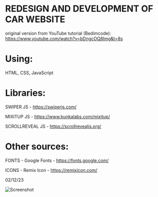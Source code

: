 REDESIGN AND DEVELOPMENT OF CAR WEBSITE
=
original version from YouTube tutorial (Bedimcode): https://www.youtube.com/watch?v=bDngcOQ8Img&t=8s


Using: 
===
HTML, CSS, JavaScript


Libraries:
==
SWIPER JS - https://swiperjs.com/

MIXITUP JS - https://www.kunkalabs.com/mixitup/

SCROLLREVEAL JS - https://scrollrevealjs.org/



Other sources:
==
FONTS - Google Fonts - https://fonts.google.com/

ICONS - Remix Icon - https://remixicon.com/

02/12/23


![Screenshot](https://github.com/unsigable/test/blob/main/home.png)

